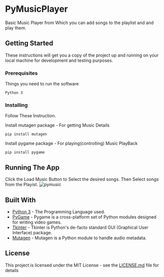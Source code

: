 # PyMusicPlayer

Basic Music Player from Which you can add songs to the playlist and and play them.

## Getting Started

These instructions will get you a copy of the project up and running on your local machine for development and testing purposes.

### Prerequisites

Things you need to run the software

```
Python 3
```
### Installing

Follow These Instruction.

Install mutagen package - For getting Music Details

```
pip install mutagen
```

Install pygame package -  For playing(controlling) Music PlayBack

```
pip install pygame
```
## Running The App

Click the Load Music Button to Select the desired songs.
Then Select songs from the Playist.
![pymusic](https://user-images.githubusercontent.com/59336381/76986608-e30c3f00-6967-11ea-87a1-2b8ee6052728.png)

## Built With

* [Python 3](https://www.python.org/) - The Programming Language used.
* [PyGame](https://www.pygame.org/news) - Pygame is a cross-platform set of Python modules designed for writing video games.
* [Tkinter](https://wiki.python.org/moin/TkInter) - Tkinter is Python's de-facto standard GUI (Graphical User Interface) package.
* [Mutagen](https://mutagen.readthedocs.io/en/latest/s) - Mutagen is a Python module to handle audio metadata.

## License

This project is licensed under the MIT License - see the [LICENSE.md](LICENSE) file for details
